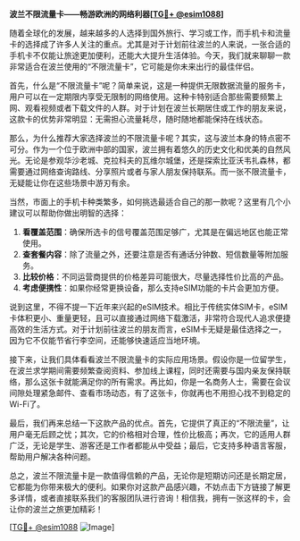 **波兰不限流量卡——畅游欧洲的网络利器[[TG💪+ @esim1088](https://t.me/s/esim1088)]**

随着全球化的发展，越来越多的人选择到国外旅行、学习或工作，而手机卡和流量卡的选择成了许多人关注的重点。尤其是对于计划前往波兰的人来说，一张合适的手机卡不仅能让旅途更加便利，还能大大提升生活体验。今天，我们就来聊聊一款非常适合在波兰使用的“不限流量卡”，它可能是你未来出行的最佳伴侣。

首先，什么是“不限流量卡”呢？简单来说，这是一种提供无限数据流量的服务卡，用户可以在一定期限内享受无限制的网络使用。这种卡特别适合那些需要频繁上网、观看视频或者下载文件的人群。对于计划在波兰长期居住或工作的朋友来说，这款卡的优势非常明显：无需担心流量耗尽，随时随地都能保持在线状态。

那么，为什么推荐大家选择波兰的不限流量卡呢？其实，这与波兰本身的特点密不可分。作为一个位于欧洲中部的国家，波兰拥有着悠久的历史文化和优美的自然风光。无论是参观华沙老城、克拉科夫的瓦维尔城堡，还是探索比亚沃韦扎森林，都需要通过网络查询路线、分享照片或者与家人朋友保持联系。而一张不限流量卡，无疑能让你在这些场景中游刃有余。

当然，市面上的手机卡种类繁多，如何挑选最适合自己的那一款呢？这里有几个小建议可以帮助你做出明智的选择：

1. **看覆盖范围**：确保所选卡的信号覆盖范围足够广，尤其是在偏远地区也能正常使用。
2. **查套餐内容**：除了流量之外，还要注意是否有通话分钟数、短信数量等附加服务。
3. **比较价格**：不同运营商提供的价格差异可能很大，尽量选择性价比高的产品。
4. **考虑便携性**：如果你经常更换设备，那么支持eSIM功能的卡片会更加方便。

说到这里，不得不提一下近年来兴起的eSIM技术。相比于传统实体SIM卡，eSIM卡体积更小、重量更轻，且可以直接通过网络下载激活，非常符合现代人追求便捷高效的生活方式。对于计划前往波兰的朋友而言，eSIM卡无疑是最佳选择之一，因为它不仅能节省行李空间，还能够快速适应当地环境。

接下来，让我们具体看看波兰不限流量卡的实际应用场景。假设你是一位留学生，在波兰求学期间需要频繁查阅资料、参加线上课程，同时还需要与国内亲友保持联络，那么这张卡就能满足你的所有需求。再比如，你是一名商务人士，需要在会议间隙处理紧急邮件、查看市场动态，有了这张卡，你就再也不用担心找不到稳定的Wi-Fi了。

最后，我们再来总结一下这款产品的优点。首先，它提供了真正的“不限流量”，让用户毫无后顾之忧；其次，它的价格相对合理，性价比极高；再次，它的适用人群广泛，无论是学生、游客还是工作者都能从中受益；最后，它支持多种语言客服，帮助用户解决各种问题。

总之，波兰不限流量卡是一款值得信赖的产品，无论你是短期访问还是长期定居，它都能为你带来极大的便利。如果你对这款产品感兴趣，不妨点击下方链接了解更多详情，或者直接联系我们的客服团队进行咨询！相信我，拥有一张这样的卡，会让你的波兰之旅更加精彩！

[[TG💪+ @esim1088](https://t.me/s/esim1088) ![Image](https://i.postimg.cc/4NQfJmqS/Snipaste-2025-05-13-00-14-12.png)]